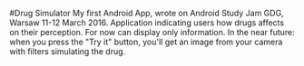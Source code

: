 #Drug Simulator
My first Android App, wrote on Android Study Jam GDG, Warsaw 11-12 March 2016.
Application indicating users how drugs affects on their perception. For now can display only information. In the near future: when you press the "Try it" button, you'll get an image from your camera with filters simulating the drug.
